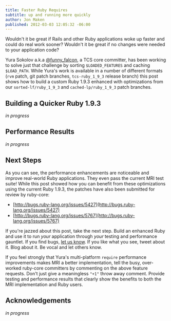 ```yaml
---
title: Faster Ruby Requires
subtitle: up and running more quickly
author: Jon Maken
published: 2012-03-03 12:05:32 -06:00
---
```


Wouldn't it be great if Rails and other Ruby applications woke up faster and
could do real work sooner? Wouldn't it be great if no changes were needed to
your application code?

Yura Sokolov a.k.a [@funny_falcon](http://twitter.com/funny_falcon), a TCS core
committer, has been working to solve just that challenge by sorting `$LOADED_FEATURES`
and caching `$LOAD_PATH`. While Yura's work is available in a number of different
formats (`rvm` patch, git patch branches, `tcs-ruby_1_9_3` release branch) this
post shows how to build a custom Ruby 1.9.3 enhanced with optimizations from our
`sorted-lf/ruby_1_9_3` and `cached-lp/ruby_1_9_3` patch branches.

## Building a Quicker Ruby 1.9.3

_in progress_

## Performance Results

_in progress_

## Next Steps

As you can see, the performance enhancements are noticeable and improve real-world
Ruby applications. They even pass the current MRI test suite! While this post showed
how you can benefit from these optimizations using the current Ruby 1.9.3, the patches
have also been submitted for review by ruby-core:

  * [http://bugs.ruby-lang.org/issues/5427](http://bugs.ruby-lang.org/issues/5427)
  * [http://bugs.ruby-lang.org/issues/5767](http://bugs.ruby-lang.org/issues/5767)

If you're jazzed about this post, take the next step. Build an enhanced Ruby and
use it to run _your_ application through _your_ testing and performance gauntlet.
If you find bugs, [let us know](http://groups.google.com/group/thecodeshop). If
you like what you see, tweet about it. Blog about it. Be vocal and let others know.

If you feel strongly that Yura's multi-platform `require` performance improvements
makes MRI a better implementation, tell the busy, over-worked ruby-core committers
by commenting on the above feature requests. Don't just give a meaningless `"+1"`
throw away comment. Provide testing and performance results that clearly show
the benefits to both the MRI implementation and Ruby users.

## Acknowledgements

_in progress_

